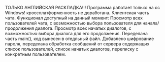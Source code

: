 ТОЛЬКО АНГЛИЙСКАЯ РАСКЛАДКА!!!
Программа работает только на ос Windows! кроссплатформенность не доработана.
Клиентская часть чата.
Функционал доступный на данный момент:
Просмотр всех пользователей чата, с возможностью выбора пользователя для начала/продолжения диалога.
Просмотр всех начатых диалогов, с возможностью выбора диалога для его продолжения.
Переделана часть main(), код вынесен в отедльный файл.
Добавлено шифрование пароля, переделана обработка сообщений от сервера содержащих список пользователей, список начатых диалогов, переписку с конкретным пользователем.

